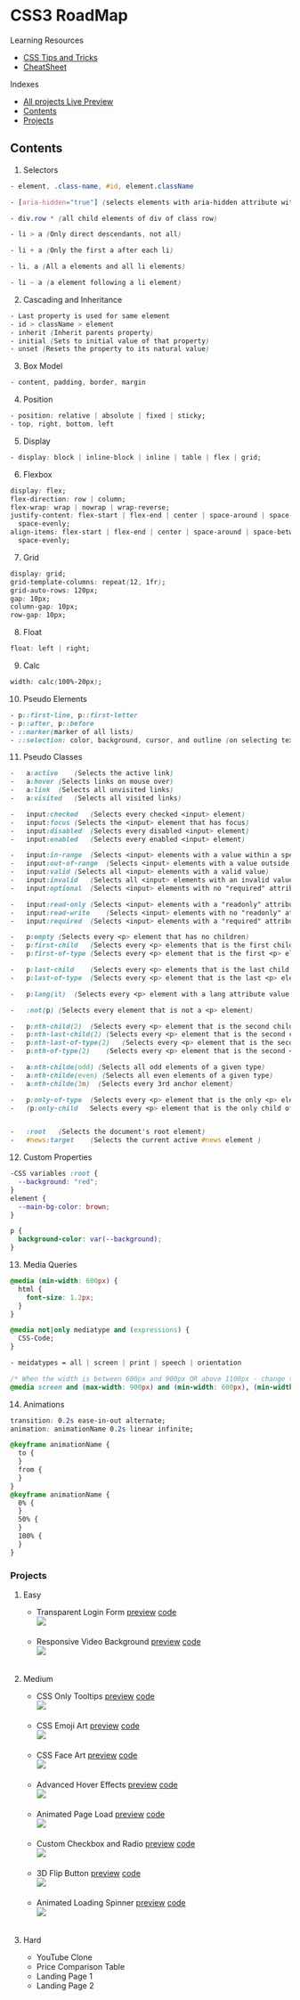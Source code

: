 # CSS3 RoadMap

Learning Resources
- [CSS Tips and Tricks](https://markodenic.com/css-tips/)
- [CheatSheet](https://devhints.io/css)

Indexes
- [All projects Live Preview](https://roopaish.github.io/CSS-RoadMap/)
- [Contents](#Contents)
- [Projects](#Projects)

## Contents

1. Selectors

```css
- element, .class-name, #id, element.className

- [aria-hidden="true"] (selects elements with aria-hidden attribute with value true),

- div.row * (all child elements of div of class row)

- li > a (Only direct descendants, not all)

- li + a (Only the first a after each li)

- li, a (All a elements and all li elements)

- li ~ a (a element following a li element)
```

2. Cascading and Inheritance

```css
- Last property is used for same element
- id > className > element
- inherit (Inherit parents property)
- initial (Sets to initial value of that property)
- unset (Resets the property to its natural value)
```

3. Box Model

```css
- content, padding, border, margin
```

4. Position

```css
- position: relative | absolute | fixed | sticky;
- top, right, bottom, left
```

5. Display

```css
- display: block | inline-block | inline | table | flex | grid;
```

6. Flexbox

```css
display: flex;
flex-direction: row | column;
flex-wrap: wrap | nowrap | wrap-reverse;
justify-content: flex-start | flex-end | center | space-around | space-between |
  space-evenly;
align-items: flex-start | flex-end | center | space-around | space-between |
  space-evenly;
```

7. Grid

```css
display: grid;
grid-template-columns: repeat(12, 1fr);
grid-auto-rows: 120px;
gap: 10px;
column-gap: 10px;
row-gap: 10px;
```

8. Float

```css
float: left | right;
```

9. Calc

```css
width: calc(100%-20px);
```

10. Pseudo Elements

```css
- p::first-line, p::first-letter
- p::after, p::before
- ::marker(marker of all lists)
- ::selection: color, background, cursor, and outline (on selecting text)
```

11. Pseudo Classes

```css
-	a:active	(Selects the active link)
-	a:hover	(Selects links on mouse over)
-	a:link	(Selects all unvisited links)
-	a:visited	(Selects all visited links)

-	input:checked	(Selects every checked <input> element)
-	input:focus	(Selects the <input> element that has focus)
-	input:disabled	(Selects every disabled <input> element)
-	input:enabled	(Selects every enabled <input> element)

-	input:in-range	(Selects <input> elements with a value within a specified range)
-	input:out-of-range	(Selects <input> elements with a value outside a specified range)
-	input:valid	(Selects all <input> elements with a valid value)
-	input:invalid	(Selects all <input> elements with an invalid value)
-	input:optional	(Selects <input> elements with no "required" attribute)

-	input:read-only	(Selects <input> elements with a "readonly" attribute specified)
-	input:read-write	(Selects <input> elements with no "readonly" attribute)
-	input:required	(Selects <input> elements with a "required" attribute specified)

-	p:empty	(Selects every <p> element that has no children)
-	p:first-child	(Selects every <p> elements that is the first child of its parent)
-	p:first-of-type	(Selects every <p> element that is the first <p> element of its parent)

-	p:last-child	(Selects every <p> elements that is the last child of its parent)
-	p:last-of-type	(Selects every <p> element that is the last <p> element of its parent)

-	p:lang(it)	(Selects every <p> element with a lang attribute value starting with "it")

-	:not(p)	(Selects every element that is not a <p> element)

-	p:nth-child(2)	(Selects every <p> element that is the second child of its parent)
-	p:nth-last-child(2)	(Selects every <p> element that is the second child of its parent, counting from the last child)
-	p:nth-last-of-type(2)	(Selects every <p> element that is the second <p> element of its parent, counting from the last child)
-	p:nth-of-type(2)	(Selects every <p> element that is the second <p> element of its parent)

-	a:nth-childe(odd) (Selects all odd elements of a given type)
-	a:nth-childe(even) (Selects all even elements of a given type)
-	a:nth-childe(3n)  (Selects every 3rd anchor element)

-	p:only-of-type	(Selects every <p> element that is the only <p> element of its parent)
-	(p:only-child	Selects every <p> element that is the only child of its parent)


-	:root	(Selects the document's root element)
-	#news:target	(Selects the current active #news element )

```

12. Custom Properties

```css
-CSS variables :root {
  --background: "red";
}
element {
  --main-bg-color: brown;
}

p {
  background-color: var(--background);
}
```

13. Media Queries

```css
@media (min-width: 600px) {
  html {
    font-size: 1.2px;
  }
}

@media not|only mediatype and (expressions) {
  CSS-Code;
}

- meidatypes = all | screen | print | speech | orientation

/* When the width is between 600px and 900px OR above 1100px - change the appearance of <div> */
@media screen and (max-width: 900px) and (min-width: 600px), (min-width: 1100px) {}
```

14. Animations

```css
transition: 0.2s ease-in-out alternate;
animation: animationName 0.2s linear infinite;

@keyframe animationName {
  to {
  }
  from {
  }
}
@keyframe animationName {
  0% {
  }
  50% {
  }
  100% {
  }
}
```

### Projects

1. Easy

   - Transparent Login Form [preview](https://roopaish.github.io/CSS-RoadMap/Transparent%20Login%20Form) [code](https://github.com/Roopaish/CSS-RoadMap/tree/master/Transparent%20Login%20Form)
     <br><img src='img/tlf.png' ><br><br>
   - Responsive Video Background [preview](https://roopaish.github.io/CSS-RoadMap/Responsive%20Video%20Background) [code](https://github.com/Roopaish/CSS-RoadMap/tree/master/Responsive%20Video%20Background)
     <br> <img src='img/rvb.png' ><br><br>

2. Medium

   - CSS Only Tooltips [preview](https://roopaish.github.io/CSS-RoadMap/CSS%20Only%20Tooltips/) [code](https://github.com/Roopaish/CSS-RoadMap/tree/master/CSS%20Only%20Tooltips/)
     <br> <img src='img/ctt.png' ><br><br>
   - CSS Emoji Art [preview](https://roopaish.github.io/CSS-RoadMap/CSS%20Only%20Emoji%20Art/) [code](https://github.com/Roopaish/CSS-RoadMap/tree/master/CSS%20Only%20Emoji%20Art)
     <br> <img src='img/coea.png' ><br><br>
   - CSS Face Art [preview](https://roopaish.github.io/CSS-RoadMap/CSS%20Face%20Art/) [code](https://github.com/Roopaish/CSS-RoadMap/tree/master/CSS%20Face%20Art/)
     <br> <img src='img/cfa.png' ><br><br>
   - Advanced Hover Effects [preview](https://roopaish.github.io/CSS-RoadMap/Advanced%20Hover%20Effects/) [code](https://github.com/Roopaish/CSS-RoadMap/tree/master/Advanced%20Hover%20Effects/)
     <br> <img src='img/ahe.png' ><br><br>
   - Animated Page Load [preview](https://roopaish.github.io/CSS-RoadMap/Animated%20Page%20Load/) [code](https://github.com/Roopaish/CSS-RoadMap/tree/master/Animated%20Page%20Load/)
     <br> <img src='img/apl.png' ><br><br>
   - Custom Checkbox and Radio [preview](https://roopaish.github.io/CSS-RoadMap/Custom%20Checkbox%20and%20Radio/) [code](https://github.com/Roopaish/CSS-RoadMap/tree/master/Custom%20Checkbox%20and%20Radio/)
     <br> <img src='img/ccar.png' ><br><br>
   - 3D Flip Button [preview](https://roopaish.github.io/CSS-RoadMap/3D%20Flip%20Button/) [code](https://github.com/Roopaish/CSS-RoadMap/tree/master/3D%20Flip%20Button/)
     <br> <img src='img/3fb.png' ><br><br>
   - Animated Loading Spinner [preview](https://roopaish.github.io/CSS-RoadMap/Animated%20Preloaders/) [code](https://github.com/Roopaish/CSS-RoadMap/tree/master/Animated%20Preloaders/)
     <br> <img src='img/ap.png' ><br><br>

3. Hard

   - YouTube Clone
   - Price Comparison Table
   - Landing Page 1
   - Landing Page 2
